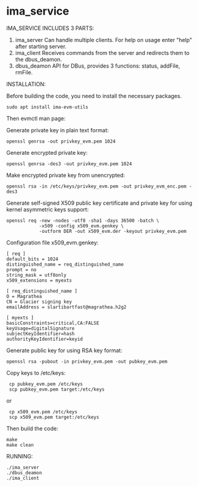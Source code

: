 # ima_service

IMA_SERVICE INCLUDES 3 PARTS:
  1) ima_server
    Can handle multiple clients. For help on usage enter "help" after starting server.
  2) ima_client
    Receives commands from the server and redirects them to the dbus_deamon.
  3) dbus_deamon
    API for DBus, provides 3 functions: status, addFile, rmFile.

INSTALLATION:

  Before building the code, you need to install the necessary packages.
  
    sudo apt install ima-evm-utils
  
  Then evmctl man page:
  
  Generate private key in plain text format:

    openssl genrsa -out privkey_evm.pem 1024

  Generate encrypted private key:

    openssl genrsa -des3 -out privkey_evm.pem 1024

  Make encrypted private key from unencrypted:

    openssl rsa -in /etc/keys/privkey_evm.pem -out privkey_evm_enc.pem -des3

  Generate self-signed X509 public key certificate and private key for using kernel asymmetric keys support:

    openssl req -new -nodes -utf8 -sha1 -days 36500 -batch \
                -x509 -config x509_evm.genkey \
                -outform DER -out x509_evm.der -keyout privkey_evm.pem

  Configuration file x509_evm.genkey:
  
    [ req ]
    default_bits = 1024
    distinguished_name = req_distinguished_name
    prompt = no
    string_mask = utf8only
    x509_extensions = myexts

    [ req_distinguished_name ]
    O = Magrathea
    CN = Glacier signing key
    emailAddress = slartibartfast@magrathea.h2g2

    [ myexts ]
    basicConstraints=critical,CA:FALSE
    keyUsage=digitalSignature
    subjectKeyIdentifier=hash
    authorityKeyIdentifier=keyid


  Generate public key for using RSA key format:

    openssl rsa -pubout -in privkey_evm.pem -out pubkey_evm.pem

  Copy keys to /etc/keys:
  
     cp pubkey_evm.pem /etc/keys
     scp pubkey_evm.pem target:/etc/keys
  or
  
     cp x509_evm.pem /etc/keys
     scp x509_evm.pem target:/etc/keys
     
  Then build the code:
  
    make
    make clean
  
  RUNNING:
  
    ./ima_server
    ./dbus_deamon
    ./ima_client
  
